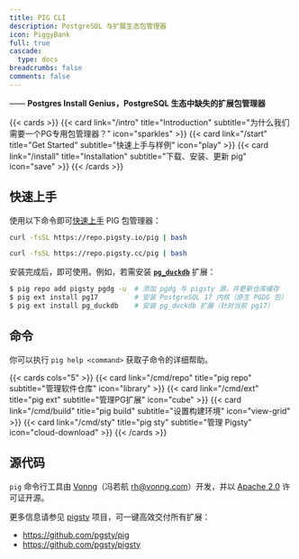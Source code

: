 ```yaml
---
title: PIG CLI
description: PostgreSQL 与扩展生态包管理器
icon: PiggyBank
full: true
cascade:
  type: docs
breadcrumbs: false
comments: false
---
```


—— **Postgres Install Genius，PostgreSQL 生态中缺失的扩展包管理器**

{{< cards >}}
{{< card link="/intro"   title="Introduction" subtitle="为什么我们需要一个PG专用包管理器？" icon="sparkles" >}}
{{< card link="/start"   title="Get Started"  subtitle="快速上手与样例"  icon="play" >}}
{{< card link="/install" title="Installation" subtitle="下载、安装、更新 pig" icon="save" >}}
{{< /cards >}}

## 快速上手

使用以下命令即可[快速上手](/zh/pig/start) PIG 包管理器：

```bash tab="default"
curl -fsSL https://repo.pigsty.io/pig | bash
```
```bash tab="mirror"
curl -fsSL https://repo.pigsty.cc/pig | bash
```

安装完成后，即可使用。例如，若需安装 [**`pg_duckdb`**](/zh/e/pg_duckdb/) 扩展：

```bash
$ pig repo add pigsty pgdg -u  # 添加 pgdg 与 pigsty 源，并更新仓库缓存
$ pig ext install pg17         # 安装 PostgreSQL 17 内核（原生 PGDG 包）
$ pig ext install pg_duckdb    # 安装 pg_duckdb 扩展（针对当前 pg17）
```



## 命令

你可以执行 `pig help <command>` 获取子命令的详细帮助。

{{< cards cols="5" >}}
{{< card link="/cmd/repo"  title="pig repo"  subtitle="管理软件仓库"  icon="library" >}}
{{< card link="/cmd/ext"   title="pig ext"   subtitle="管理PG扩展"   icon="cube" >}}
{{< card link="/cmd/build" title="pig build" subtitle="设置构建环境"  icon="view-grid" >}}
{{< card link="/cmd/sty"   title="pig sty"   subtitle="管理 Pigsty"  icon="cloud-download" >}}
{{< /cards >}}


## 源代码

`pig` 命令行工具由 [Vonng](https://vonng.com/en/)（冯若航 rh@vonng.com）开发，并以 [Apache 2.0](https://github.com/pgsty/pig/?tab=Apache-2.0-1-ov-file#readme) 许可证开源。

更多信息请参见 [pigsty](https://pgsty.com) 项目，可一键高效交付所有扩展：

- https://github.com/pgsty/pig
- https://github.com/pgsty/pigsty
